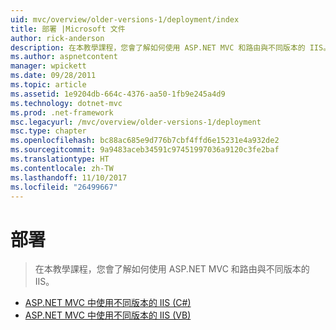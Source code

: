 ```yaml
---
uid: mvc/overview/older-versions-1/deployment/index
title: 部署 |Microsoft 文件
author: rick-anderson
description: 在本教學課程，您會了解如何使用 ASP.NET MVC 和路由與不同版本的 IIS。
ms.author: aspnetcontent
manager: wpickett
ms.date: 09/28/2011
ms.topic: article
ms.assetid: 1e9204db-664c-4376-aa50-1fb9e245a4d9
ms.technology: dotnet-mvc
ms.prod: .net-framework
msc.legacyurl: /mvc/overview/older-versions-1/deployment
msc.type: chapter
ms.openlocfilehash: bc88ac685e9d776b7cbf4ffd6e15231e4a932de2
ms.sourcegitcommit: 9a9483aceb34591c97451997036a9120c3fe2baf
ms.translationtype: HT
ms.contentlocale: zh-TW
ms.lasthandoff: 11/10/2017
ms.locfileid: "26499667"
---
```

<a name="deployment"></a>部署
====================
> 在本教學課程，您會了解如何使用 ASP.NET MVC 和路由與不同版本的 IIS。


- [ASP.NET MVC 中使用不同版本的 IIS (C#)](using-asp-net-mvc-with-different-versions-of-iis-cs.md)
- [ASP.NET MVC 中使用不同版本的 IIS (VB)](using-asp-net-mvc-with-different-versions-of-iis-vb.md)
